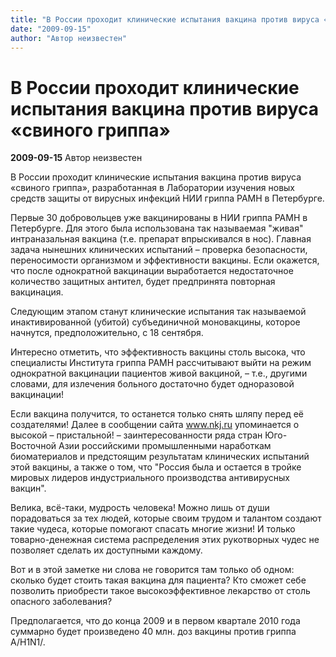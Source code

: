```yaml
---
title: "В России проходит клинические испытания вакцина против вируса «свиного гриппа»"
date: "2009-09-15"
author: "Автор неизвестен"
---
```


# В России проходит клинические испытания вакцина против вируса «свиного гриппа»

**2009-09-15** Автор неизвестен

В России проходит клинические испытания вакцина против вируса «свиного гриппа», разработанная в Лаборатории изучения новых средств защиты от вирусных инфекций НИИ гриппа РАМН в Петербурге.

Первые 30 добровольцев уже вакцинированы в НИИ гриппа РАМН в Петербурге. Для этого была использована так называемая "живая" интраназальная вакцина (т.е. препарат впрыскивался в нос). Главная задача нынешних клинических испытаний – проверка безопасности, переносимости организмом и эффективности вакцины. Если окажется, что после однократной вакцинации выработается недостаточное количество защитных антител, будет предпринята повторная вакцинация.

Следующим этапом станут клинические испытания так называемой инактивированной (убитой) субъединичной моновакцины, которое начнутся, предположительно, с 18 сентября.

Интересно отметить, что эффективность вакцины столь высока, что специалисты Института гриппа РАМН рассчитывают выйти на режим однократной вакцинации пациентов живой вакциной, – т.е., другими словами, для излечения больного достаточно будет одноразовой вакцинации!

Если вакцина получится, то останется только снять шляпу перед её создателями! Далее в сообщении сайта www.nkj.ru упоминается о высокой – пристальной! – заинтересованности ряда стран Юго-Восточной Азии российскими промышленными наработкам биоматериалов и предстоящим результатам клинических испытаний этой вакцины, а также о том, что "Россия была и остается в тройке мировых лидеров индустриального производства антивирусных вакцин".

Велика, всё-таки, мудрость человека! Можно лишь от души порадоваться за тех людей, которые своим трудом и талантом создают такие чудеса, которые помогают спасать многие жизни! И только товарно-денежная система распределения этих рукотворных чудес не позволяет сделать их доступными каждому.

Вот и в этой заметке ни слова не говорится там только об одном: сколько будет стоить такая вакцина для пациента? Кто сможет себе позволить приобрести такое высокоэффективное лекарство от столь опасного заболевания?

Предполагается, что до конца 2009 и в первом квартале 2010 года суммарно будет произведено 40 млн. доз вакцины против гриппа A/H1N1/.